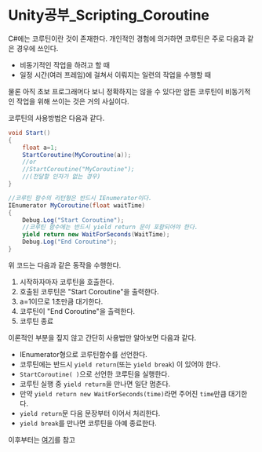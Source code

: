 # Unity공부\_Scripting\_Coroutine

C#에는 코루틴이란 것이 존재한다. 개인적인 경험에 의거하면 코루틴은 주로 다음과 같은 경우에 쓰인다.

* 비동기적인 작업을 하려고 할 때
* 일정 시간(여러 프레임)에 걸쳐서 이뤄지는 일련의 작업을 수행할 때 

물론 아직 초보 프로그래머다 보니 정확하지는 않을 수 있다만 암튼 코루틴이 비동기적인 작업을 위해 쓰이는 것은 거의 사실이다.



코루틴의 사용방법은 다음과 같다.

```c#
void Start()
{
    float a=1;
    StartCoroutine(MyCoroutine(a));
    //or
    //StartCoroutine("MyCoroutine");
    //(전달할 인자가 없는 경우)
}

//코루틴 함수의 리턴형은 반드시 IEnumerator이다.
IEnumerator MyCoroutine(float waitTime)
{
    Debug.Log("Start Coroutine");
    //코루틴 함수에는 반드시 yield return 문이 포함되어야 한다.
    yield return new WaitForSeconds(WaitTime);
    Debug.Log("End Coroutine");
}
```

위 코드는 다음과 같은 동작을 수행한다.

1. 시작하자마자 코루틴을 호출한다.
2. 호출된 코루틴은 "Start Coroutine"을 출력한다.
3. a=1이므로 1초만큼 대기한다.
4. 코루틴이 "End Coroutine"을 출력한다.
5. 코루틴 종료



이론적인 부분을 짚지 않고 간단히 사용법만 알아보면 다음과 같다.

* IEnumerator형으로 코루틴함수를 선언한다.
* 코루틴에는 반드시 `yield return`(또는 `yield break`) 이 있어야 한다.
* `StartCoroutine( )`으로 선언한 코루틴을 실행한다.
* 코루틴 실행 중 `yield return`을 만나면 일단 멈춘다. 
* 만약 `yield return new WaitForSeconds(time)`라면 주어진 `time`만큼 대기한다.
* `yield return`문 다음 문장부터 이어서 처리한다.
* `yield break`를 만나면 코루틴을 아예 종료한다.





이후부터는 [여기](https://m.blog.naver.com/dlwhdgur20/221016139917)를 참고

